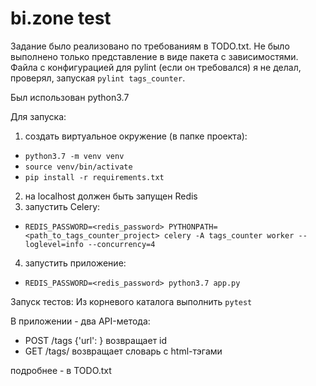 # bi.zone test

Задание было реализовано по требованиям в TODO.txt.
Не было выполнено только представление в виде пакета с зависимостями.
Файла с конфигурацией для pylint (если он требовался) я не делал, проверял, запуская `pylint tags_counter`.

Был использован python3.7

Для запуска:
 1) создать виртуальное окружение (в папке проекта):
 - `python3.7 -m venv venv`
 - `source venv/bin/activate`
 - `pip install -r requirements.txt`
 2) на localhost должен быть запущен Redis
 3) запустить Celery:
 - `REDIS_PASSWORD=<redis_password> PYTHONPATH=<path_to_tags_counter_project> celery -A tags_counter worker --loglevel=info --concurrency=4`
 4) запустить приложение:
 - `REDIS_PASSWORD=<redis_password> python3.7 app.py`
 
Запуск тестов:
Из корневого каталога выполнить `pytest` 
 
В приложении - два API-метода:
 - POST /tags {'url': <url>}
   возвращает id
 - GET /tags/<id>
   возвращает словарь с html-тэгами

подробнее - в TODO.txt
